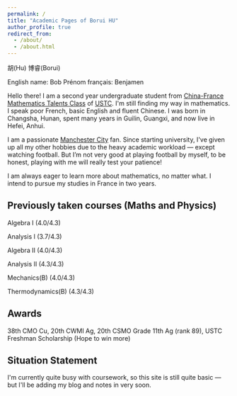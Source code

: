 ```yaml
---
permalink: /
title: "Academic Pages of Borui HU"
author_profile: true
redirect_from: 
  - /about/
  - /about.html
---
```

胡(Hu) 博睿(Borui)

English name: Bob
Prénom français: Benjamen

Hello there! I am a second year undergraduate student from [China-France Mathematics Talents Class](https://cfmath.ustc.edu.cn/main.htm) of [USTC](https://www.ustc.edu.cn/). I'm still finding my way in mathematics. I speak poor French, basic English and fluent Chinese. I was born in Changsha, Hunan, spent many years in Guilin, Guangxi, and now live in Hefei, Anhui.

I am a passionate [Manchester City](https://www.mancity.com/) fan. Since starting university, I've given up all my other hobbies due to the heavy academic workload — except watching football. But I’m not very good at playing football by myself, to be honest, playing with me will really test your patience!

I am always eager to learn more about mathematics, no matter what. I intend to pursue my studies in France in two years.

Previously taken courses (Maths and Physics)
---
Algebra I (4.0/4.3)

Analysis I (3.7/4.3)

Algebra II (4.0/4.3)

Analysis II (4.3/4.3)

Mechanics(B) (4.0/4.3)

Thermodynamics(B) (4.3/4.3)

Awards
---
38th CMO Cu, 20th CWMI Ag, 20th CSMO Grade 11th Ag (rank 89), USTC Freshman Scholarship (Hope to win more)

Situation Statement
---
I'm currently quite busy with coursework, so this site is still quite basic — but I'll be adding my blog and notes in very soon.
